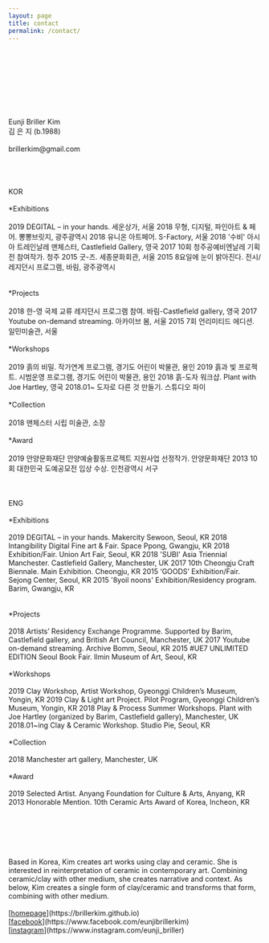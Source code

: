 ```yaml
---
layout: page
title: contact
permalink: /contact/
---
```

<br>
<br>
<br>
<br>
<br>
<br>
<br>
<br>
Eunji Briller Kim<br> 
김 은 지 (b.1988)<br>
<br>
brillerkim@gmail.com<br>
<br>
<br>
<br>
<br>
KOR
<br>
<br>
*Exhibitions<br>
<br>
2019 DEGITAL – in your hands. 세운상가, 서울  
2018 무형, 디지털, 파인아트 & 페어. 뽕뽕브릿지, 광주광역시  
2018 유니온 아트페어. S-Factory, 서울  
2018 '수비' 아시아 트레인날레 맨체스터, Castlefield Gallery, 영국 
2017 10회 청주공예비엔날레 기획전 참여작가. 청주 
2015 굿-즈. 세종문화회관, 서울  
2015 8요일에 눈이 밝아진다. 전시/레지던시 프로그램, 바림, 광주광역시 
<br>
<br>
<br>
*Projects<br>
<br>
2018 한-영 국제 교류 레지던시 프로그램 참여. 바림-Castlefield gallery, 영국    
2017 Youtube on-demand streaming. 아카이브 봄, 서울
2015 7회 언리미티드 에디션. 일민미술관, 서울
<br>
<br>
*Workshops<br>
<br>
2019 흙의 비밀. 작가연계 프로그램, 경기도 어린이 박물관, 용인
2019 흙과 빛 프로젝트. 시범운영 프로그램, 경기도 어린이 박물관, 용인
2018 흙-도자 워크샵. Plant with Joe Hartley, 영국 
2018.01~ 도자로 다른 것 만들기. 스튜디오 파이 
<br>
<br>
*Collection<br> 
<br>
2018 맨체스터 시립 미술관, 소장
<br>
<br>
*Award<br>
<br>
2019 안양문화재단 안양예술활동프로젝트 지원사업 선정작가. 안양문화재단     
2013 10회 대한민국 도예공모전 입상 수상. 인천광역시 서구 
<br>
<br>
<br>
<br>
ENG
<br>
<br> 
*Exhibitions<br>
<br> 
2019 DEGITAL – in your hands. Makercity Sewoon, Seoul, KR   
2018 Intangibility Digital Fine art & Fair. Space Ppong, Gwangju, KR 
2018 Exhibition/Fair. Union Art Fair, Seoul, KR 
2018 'SUBI' Asia Triennial Manchester. Castlefield Gallery, Manchester, UK  
2017 10th Cheongju Craft Biennale. Main Exhibition. Cheongju, KR 
2015 ‘GOODS’ Exhibition/Fair. Sejong Center, Seoul, KR 
2015 '8yoil noons' Exhibition/Residency program. Barim, Gwangju, KR
<br>
<br>
<br>
*Projects<br>
<br>    
2018 Artists’ Residency Exchange Programme. Supported by Barim, Castlefield gallery, and British Art Council, Manchester, UK  
2017 Youtube on-demand streaming. Archive Bomm, Seoul, KR 
2015 #UE7 UNLIMITED EDITION Seoul Book Fair. Ilmin Museum of Art, Seoul, KR
<br>
<br>
*Workshops<br>
<br>
2019 Clay Workshop, Artist Workshop, Gyeonggi Children’s Museum, Yongin, KR 
2019 Clay & Light art Project. Pilot Program, Gyeonggi Children’s Museum, Yongin, KR 
2018 Play & Process Summer Workshops. Plant with Joe Hartley (organized by Barim, Castlefield gallery), Manchester, UK 
2018.01~ing Clay & Ceramic Workshop. Studio Pie, Seoul, KR
<br>
<br>
*Collection<br> 
<br>
2018 Manchester art gallery, Manchester, UK 
<br>
<br>
*Award<br>
<br>   
2019 Selected Artist. Anyang Foundation for Culture & Arts, Anyang, KR   
2013 Honorable Mention. 10th Ceramic Arts Award of Korea, Incheon, KR  
<br>
<br>
<br>
<br>
<br>
<br>
<br>
Based in Korea, Kim creates art works using clay and ceramic. She is interested in reinterpretation of ceramic in contemporary art. Combining ceramic/clay with other medium,
she creates narrative and context. As below, Kim creates a single form of clay/ceramic and transforms that form,
combining with other medium.
<br>
<br>
[<U>homepage</U>](https://brillerkim.github.io)<br>
[<U>facebook</U>](https://www.facebook.com/eunjibrillerkim)<br>
[<U>instagram</U>](https://www.instagram.com/eunji_briller)<br>
<br>
<br>
<br>
<br>
